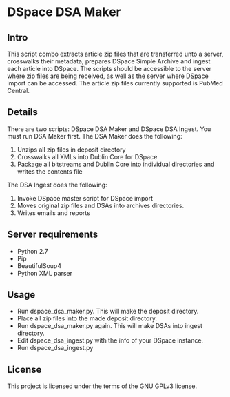 # DSpace DSA Maker
## Intro
This script combo extracts article zip files that are transferred unto a server, crosswalks their metadata, prepares DSpace Simple Archive and ingest each article into DSpace.
The scripts should be accessible to the server where zip files are being received, as well as the server where DSpace import can be accessed.
The article zip files currently supported is PubMed Central.

## Details
There are two scripts: DSpace DSA Maker and DSpace DSA Ingest.
You must run DSA Maker first.
The DSA Maker does the following:
1. Unzips all zip files in deposit directory
2. Crosswalks all XMLs into Dublin Core for DSpace
3. Package all bitstreams and Dublin Core into individual directories and writes the contents file

The DSA Ingest does the following:
1. Invoke DSpace master script for DSpace import
2. Moves original zip files and DSAs into archives directories.
3. Writes emails and reports

## Server requirements
* Python 2.7
* Pip
* BeautifulSoup4
* Python XML parser

## Usage
* Run dspace\_dsa\_maker.py. This will make the deposit directory.
* Place all zip files into the made deposit directory.
* Run dspace\_dsa\_maker.py again. This will make DSAs into ingest directory.
* Edit dspace_dsa_ingest.py with the info of your DSpace instance.
* Run dspace_dsa_ingest.py

## License
This project is licensed under the terms of the GNU GPLv3 license.
